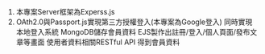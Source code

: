 1. 本專案Server框架為Experss.js
2. OAth2.0與Passport.js實現第三方授權登入(本專案為Google登入)
同時實現本地登入系統
MongoDB儲存會員資料
EJS製作出註冊/登入/個人頁面/發布文章等畫面
使用者資料相關RESTful API
得到會員資料
